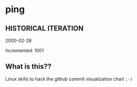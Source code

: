 # ping

## HISTORICAL ITERATION
2000-02-28

Incremented: 1001

## What is this?? 
Linux skills to hack the github commit visualization chart `;-)`
